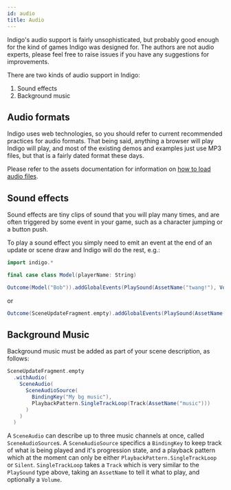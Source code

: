 ```yaml
---
id: audio
title: Audio
---
```


Indigo's audio support is fairly unsophisticated, but probably good enough for the kind of games Indigo was designed for. The authors are not audio experts, please feel free to raise issues if you have any suggestions for improvements.

There are two kinds of audio support in Indigo:

1. Sound effects
2. Background music

## Audio formats

Indigo uses web technologies, so you should refer to current recommended practices for audio formats. That being said, anything a browser will play Indigo will play, and most of the existing demos and examples just use MP3 files, but that is a fairly dated format these days.

Please refer to the assets documentation for information on [how to load audio files](platform/assets.md).

## Sound effects

Sound effects are tiny clips of sound that you will play many times, and are often triggered by some event in your game, such as a character jumping or a button push.

To play a sound effect you simply need to emit an event at the end of an update or scene draw and Indigo will do the rest, e.g.:

```scala mdoc:js:shared
import indigo.*

final case class Model(playerName: String)

Outcome(Model("Bob")).addGlobalEvents(PlaySound(AssetName("twang!"), Volume(0.5)))
```

or

```scala mdoc:js
Outcome(SceneUpdateFragment.empty).addGlobalEvents(PlaySound(AssetName("bounce"), Volume.Max))
```

## Background Music

Background music must be added as part of your scene description, as follows:

```scala mdoc:js
SceneUpdateFragment.empty
  .withAudio(
    SceneAudio(
      SceneAudioSource(
        BindingKey("My bg music"),
        PlaybackPattern.SingleTrackLoop(Track(AssetName("music")))
      )
    )
  )
```

A `SceneAudio` can describe up to three music channels at once, called `SceneAudioSource`s. A `SceneAudioSource` specifics a `BindingKey` to keep track of what is being played and it's progression state, and a playback pattern which at the moment can only be either `PlaybackPattern.SingleTrackLoop` or `Silent`. `SingleTrackLoop` takes a `Track` which is very similar to the `PlaySound` type above, taking an `AssetName` to tell it what to play, and optionally a `Volume`.
